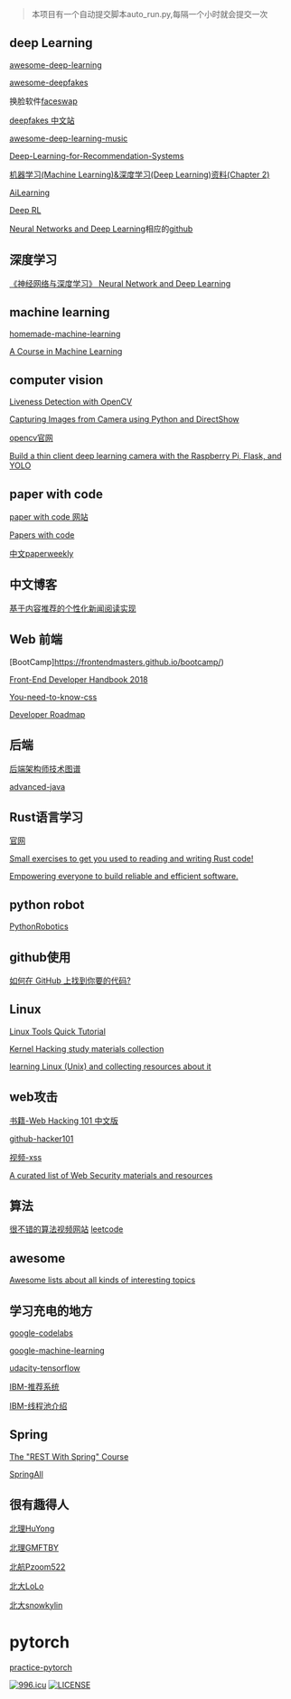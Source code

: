 
> 本项目有一个自动提交脚本auto_run.py,每隔一个小时就会提交一次

## deep Learning


[awesome-deep-learning](https://github.com/ChristosChristofidis/awesome-deep-learning#tutorials)


[awesome-deepfakes](https://github.com/aerophile/awesome-deepfakes)

换脸软件[faceswap](https://github.com/deepfakes/faceswap)

[deepfakes 中文站](https://deepfakes.com.cn/)


[awesome-deep-learning-music](https://github.com/ybayle/awesome-deep-learning-music)


[Deep-Learning-for-Recommendation-Systems](https://github.com/robi56/Deep-Learning-for-Recommendation-Systems)


[机器学习(Machine Learning)&深度学习(Deep Learning)资料(Chapter 2)](https://github.com/ty4z2008/Qix/blob/master/dl2.md)


[AiLearning](https://github.com/apachecn/AiLearning)





[Deep RL](https://github.com/openai/spinningup)


[Neural Networks and Deep Learning](http://neuralnetworksanddeeplearning.com/)相应的[github](https://github.com/mnielsen/neural-networks-and-deep-learning)


## 深度学习

[《神经网络与深度学习》 Neural Network and Deep Learning](https://github.com/nndl/nndl.github.io)


## machine learning 

[homemade-machine-learning](https://github.com/trekhleb/homemade-machine-learning)

[A Course in Machine Learning](https://github.com/hal3/ciml)

## computer vision

[Liveness Detection with OpenCV](https://www.pyimagesearch.com/2019/03/11/liveness-detection-with-opencv/)

[Capturing Images from Camera using Python and DirectShow](https://www.codeproject.com/Articles/1274094/Capturing-Images-from-Camera-using-Python-and-Dire)

[opencv官网](https://opencv-python-tutroals.readthedocs.io/en/latest/py_tutorials/py_imgproc/py_table_of_contents_imgproc/py_table_of_contents_imgproc.html)


[Build a thin client deep learning camera with the Raspberry Pi, Flask, and YOLO](https://github.com/burningion/poor-mans-deep-learning-camera)




## paper with code

[paper with code 网站](https://paperswithcode.com/)

[Papers with code](https://github.com/zziz/pwc)


[中文paperweekly](http://www.paperweekly.site/)


## 中文博客


[基于内容推荐的个性化新闻阅读实现](http://blog.p2hp.com/archives/3532)





## Web 前端

[BootCamp]https://frontendmasters.github.io/bootcamp/)

[Front-End Developer Handbook 2018](https://frontendmasters.com/books/front-end-handbook/2018/)



[You-need-to-know-css](https://github.com/l-hammer/You-need-to-know-css)


[Developer Roadmap](https://github.com/kamranahmedse/developer-roadmap)








## 后端

[后端架构师技术图谱](https://github.com/xingshaocheng/architect-awesome)

[advanced-java](https://github.com/doocs/advanced-java)



## Rust语言学习

[官网](https://www.rust-lang.org/)

[Small exercises to get you used to reading and writing Rust code!](https://github.com/rust-lang/rustlings/)

[Empowering everyone to build reliable and efficient software.](https://github.com/rust-lang/rust)




## python robot

[PythonRobotics](https://github.com/AtsushiSakai/PythonRobotics)





## github使用

[如何在 GitHub 上找到你要的代码?](http://www.hmaccp.com/news/rmht/285.html)



## Linux

[Linux Tools Quick Tutorial](https://linuxtools-rst.readthedocs.io/zh_CN/latest/tool/crontab.html)

[Kernel Hacking study materials collection](https://github.com/yeyintminthuhtut/Awesome-Study-Resources-for-Kernel-Hacking)


[learning Linux (Unix) and collecting resources about it](https://github.com/pwittchen/learning-linux)





## web攻击

[书籍-Web Hacking 101 中文版](https://wizardforcel.gitbooks.io/web-hacking-101/content/)


[github-hacker101](https://github.com/Hacker0x01/hacker101)

[视频-xss](https://www.youtube.com/watch?v=cbmBDiR6WaY)


[A curated list of Web Security materials and resources](https://github.com/qazbnm456/awesome-web-security#xss---cross-site-scripting)


## 算法

[很不错的算法视频网站](https://www.ideserve.co.in/)
[leetcode](https://leetcode.com/problemset/all/)




## awesome

[ Awesome lists about all kinds of interesting topics   ](https://github.com/sindresorhus/awesome#books)




## 学习充电的地方

[google-codelabs](https://codelabs.developers.google.com/codelabs/cloud-tensorflow-mnist/#0)

[google-machine-learning](https://developers.google.com/machine-learning/crash-course/ml-intro)

[udacity-tensorflow](https://classroom.udacity.com/courses/ud187/lessons/ff58baf7-22c2-4052-9f9f-a8b2415ba7df/concepts/d1fd8523-2e59-4f3b-8e0c-cfa0a636760b)

[IBM-推荐系统](https://developer.ibm.com/cn/patterns/build-a-recommender-with-apache-spark-and-elasticsearch/)

[IBM-线程池介绍](https://www.ibm.com/developerworks/cn/java/l-threadPool/index.html#icomments)





## Spring

[The "REST With Spring" Course](https://github.com/eugenp/tutorials)


[SpringAll](https://github.com/wuyouzhuguli/SpringAll)



## 很有趣得人

[北理HuYong](https://github.com/nghuyong)

[北理GMFTBY](https://github.com/gmftbyGMFTBY)

[北航Pzoom522](https://github.com/Pzoom522)

[北大LoLo](https://github.com/Luolc)

[北大snowkylin](https://github.com/snowkylin)



# pytorch 


[practice-pytorch](https://github.com/spro/practical-pytorch)


[![996.icu](https://img.shields.io/badge/link-996.icu-red.svg)](https://996.icu)
[![LICENSE](https://img.shields.io/badge/license-Anti%20996-blue.svg)](https://github.com/996icu/996.ICU/blob/master/LICENSE)








